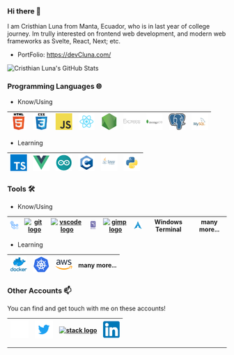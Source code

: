 ### Hi there 👋

I am Cristhian Luna from Manta, Ecuador, who is in last year of college journey. Im trully interested on frontend web development, and modern web frameworks as Svelte, React, Next; etc.

- PortFolio: https://devCluna.com/

![Cristhian Luna's GitHub Stats](https://github-readme-stats.vercel.app/api?username=devCluna&show_icons=true&include_all_commits=true)


### Programming Languages 🌐

- Know/Using

|[<img src="https://raw.githubusercontent.com/github/explore/80688e429a7d4ef2fca1e82350fe8e3517d3494d/topics/html/html.png" alt="html logo" width="38">](https://developer.mozilla.org/en-US/docs/Web/HTML)|[<img src="https://raw.githubusercontent.com/github/explore/80688e429a7d4ef2fca1e82350fe8e3517d3494d/topics/css/css.png" alt="css logo" width="38">](https://developer.mozilla.org/en-US/docs/Web/CSS)|[<img src="https://raw.githubusercontent.com/github/explore/80688e429a7d4ef2fca1e82350fe8e3517d3494d/topics/javascript/javascript.png" alt="javascript logo" width="38">](https://developer.mozilla.org/en-US/docs/Web/JavaScript)|[<img src="https://raw.githubusercontent.com/github/explore/80688e429a7d4ef2fca1e82350fe8e3517d3494d/topics/react/react.png" alt="react logo" width="38">](https://reactjs.org/docs/getting-started.html)|[<img src="https://raw.githubusercontent.com/github/explore/80688e429a7d4ef2fca1e82350fe8e3517d3494d/topics/nodejs/nodejs.png" alt="node logo" width="38">](https://nodejs.org/en/docs/)|[<img src="https://raw.githubusercontent.com/github/explore/80688e429a7d4ef2fca1e82350fe8e3517d3494d/topics/express/express.png" alt="express logo" width="38">](https://expressjs.com/)|[<img src="https://raw.githubusercontent.com/github/explore/80688e429a7d4ef2fca1e82350fe8e3517d3494d/topics/mongodb/mongodb.png" alt="mongo logo" width="38">](https://docs.mongodb.com/)|[<img src="https://raw.githubusercontent.com/github/explore/80688e429a7d4ef2fca1e82350fe8e3517d3494d/topics/postgresql/postgresql.png" alt="postgre logo" width="38">](https://www.postgresql.org/docs/)|[<img src="https://raw.githubusercontent.com/github/explore/80688e429a7d4ef2fca1e82350fe8e3517d3494d/topics/mysql/mysql.png" alt="mysql logo" width="38">](https://dev.mysql.com/doc/)|
|---|---|---|---|---|---|---|---|---|



- Learning

|[<img src="https://raw.githubusercontent.com/github/explore/80688e429a7d4ef2fca1e82350fe8e3517d3494d/topics/typescript/typescript.png" alt="typescript logo" width="38">](https://www.typescriptlang.org/docs/)|[<img src="https://raw.githubusercontent.com/github/explore/80688e429a7d4ef2fca1e82350fe8e3517d3494d/topics/vue/vue.png" alt="vue logo" width="38">](https://vuejs.org/v2/guide/)|[<img src="https://raw.githubusercontent.com/github/explore/80688e429a7d4ef2fca1e82350fe8e3517d3494d/topics/arduino/arduino.png" alt="arduino logo" width="38">](https://www.arduino.cc/en/main/docs)|[<img src="https://raw.githubusercontent.com/github/explore/80688e429a7d4ef2fca1e82350fe8e3517d3494d/topics/c/c.png" alt="c logo" width="38">](https://devdocs.io/c/)|[<img src="https://raw.githubusercontent.com/github/explore/80688e429a7d4ef2fca1e82350fe8e3517d3494d/topics/java/java.png" alt="java logo" width="38">](https://docs.oracle.com/en/java/)|[<img src="https://raw.githubusercontent.com/github/explore/80688e429a7d4ef2fca1e82350fe8e3517d3494d/topics/python/python.png" alt="java logo" width="38">](https://docs.python.org/3/)|
|---|---|---|---|---|---|

### Tools 🛠️

- Know/Using

| [<img src="https://raw.githubusercontent.com/Delta456/Delta456/master/img/actions.png" alt="actions logo" width="38">](https://github.com/features/actions) | [<img src="https://raw.githubusercontent.com/Delta456/Delta456/master/img/git.png" alt="git logo" width="38">](https://git-scm.com/) | [<img src="https://raw.githubusercontent.com/Delta456/Delta456/master/img/vscode.png" alt="vscode logo" width="38">](https://code.visualstudio.com/) | [<img src="https://raw.githubusercontent.com/TribilinYT/TribilinYT/master/img/heroku.png" alt="heroku logo" width="38">](https://devcenter.heroku.com/categories/reference) | [<img src="https://raw.githubusercontent.com/Delta456/Delta456/master/img/gimp.png" alt="gimp logo" width="38">](https://www.gimp.org/)  |  [<img src="https://raw.githubusercontent.com/TribilinYT/TribilinYT/master/img/archlinux.png" alt="arch Linux logo" width="38">](https://wiki.archlinux.org/)| Windows Terminal | many more...
|---|---|---|---|---|---|---|---|
- Learning

| [<img src="https://raw.githubusercontent.com/github/explore/80688e429a7d4ef2fca1e82350fe8e3517d3494d/topics/docker/docker.png" alt="docker logo" width="38">](https://www.docker.com/) |[<img src="https://raw.githubusercontent.com/github/explore/80688e429a7d4ef2fca1e82350fe8e3517d3494d/topics/kubernetes/kubernetes.png" alt="kubernetes logo" width="38">](https://kubernetes.io/) | [<img src="https://raw.githubusercontent.com/Delta456/Delta456/master/img/aws.png" alt="aws logo" width="38">](https://aws.amazon.com/) | many more...
|---|---|---|---|

### Other Accounts 📫

You can find and get touch with me on these accounts!

| [<img src="https://raw.githubusercontent.com/Delta456/Delta456/master/img/github.png" alt="github logo" width="42">](https://github.com/TribilinYT) |[<img src="https://raw.githubusercontent.com/Delta456/Delta456/master/img/twitter.png" alt="twitter logo" width="42">](https://twitter.com/DevCLuna) | [<img src="https://raw.githubusercontent.com/Delta456/Delta456/master/img/stack.svg" alt="stack logo" width="38">](https://stackoverflow.com/users/15340518/cristhian-a-luna) | [<img src="https://raw.githubusercontent.com/TribilinYT/TribilinYT/master/img/linkedin.png" alt="linkedin logo" width="38">](https://www.linkedin.com/in/cluna1997/)|
|---|---|---|---|
---
